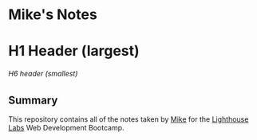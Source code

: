 # Mike's Notes

# H1 Header (largest)
###### H6 header (smallest)

## Summary 

This repository contains all of the notes taken by [Mike](https://github.com/mauty) for the [Lighthouse Labs](https://lighthouselabs.ca) Web Development Bootcamp.